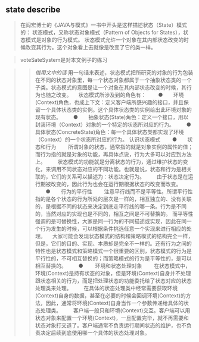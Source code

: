 
## state describe
>在阎宏博士的《JAVA与模式》一书中开头是这样描述状态（State）模式的：
状态模式，又称状态对象模式（Pattern of Objects for States），状态模式是对象的行为模式。
状态模式允许一个对象在其内部状态改变的时候改变其行为。这个对象看上去就像是改变了它的类一样。

>voteSateSystem是对本文例子的练习

>>  *借用文中的话*
用一句话来表述，状态模式把所研究的对象的行为包装在不同的状态对象里，每一个状态对象都属于一个抽象状态类的一个子类。状态模式的意图是让一个对象在其内部状态改变的时候，其行为也随之改变。
　状态模式所涉及到的角色有：
　　●　　环境(Context)角色，也成上下文：定义客户端所感兴趣的接口，并且保留一个具体状态类的实例。这个具体状态类的实例给出此环境对象的现有状态。
　　●　　抽象状态(State)角色：定义一个接口，用以封装环境（Context）对象的一个特定的状态所对应的行为。
　　●　　具体状态(ConcreteState)角色：每一个具体状态类都实现了环境（Context）的一个状态所对应的行为。
认识状态模式
　　●　　状态和行为
　　所谓对象的状态，通常指的就是对象实例的属性的值；而行为指的就是对象的功能，再具体点说，行为大多可以对应到方法上。
　　状态模式的功能就是分离状态的行为，通过维护状态的变化，来调用不同状态对应的不同功能。也就是说，状态和行为是相关联的，它们的关系可以描述为：状态决定行为。
　　由于状态是在运行期被改变的，因此行为也会在运行期根据状态的改变而改变。
　　●　　行为的平行性
　　注意平行线而不是平等性。所谓平行性指的是各个状态的行为所处的层次是一样的，相互独立的、没有关联的，是根据不同的状态来决定到底走平行线的哪一条。行为是不同的，当然对应的实现也是不同的，相互之间是不可替换的。
而平等性强调的是可替换性，大家是同一行为的不同描述或实现，因此在同一个行为发生的时候，可以根据条件挑选任意一个实现来进行相应的处理。
　大家可能会发现状态模式的结构和策略模式的结构完全一样，但是，它们的目的、实现、本质却是完全不一样的。还有行为之间的特性也是状态模式和策略模式一个很重要的区别，状态模式的行为是平行性的，不可相互替换的；而策略模式的行为是平等性的，是可以相互替换的。
　　● 　　环境和状态处理对象
　　在状态模式中，环境(Context)是持有状态的对象，但是环境(Context)自身并不处理跟状态相关的行为，而是把处理状态的功能委托给了状态对应的状态处理类来处理。
　　在具体的状态处理类中经常需要获取环境(Context)自身的数据，甚至在必要的时候会回调环境(Context)的方法，因此，通常将环境(Context)自身当作一个参数传递给具体的状态处理类。
　　客户端一般只和环境(Context)交互。客户端可以用状态对象来配置一个环境(Context)，一旦配置完毕，就不再需要和状态对象打交道了。客户端通常不负责运行期间状态的维护，也不负责决定后续到底使用哪一个具体的状态处理对象。